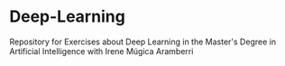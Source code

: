 # Deep-Learning
Repository for Exercises about Deep Learning in the Master's Degree in Artificial Intelligence with Irene Múgica Aramberri
